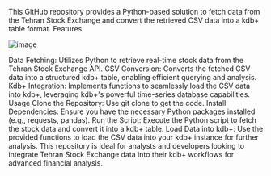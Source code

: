 This GitHub repository provides a Python-based solution to fetch data from the Tehran Stock Exchange and convert the retrieved CSV data into a kdb+ table format.
Features

![image](https://github.com/user-attachments/assets/076bf296-a15c-4a20-bb22-b43d4994815f)

Data Fetching: Utilizes Python to retrieve real-time stock data from the Tehran Stock Exchange API.
CSV Conversion: Converts the fetched CSV data into a structured kdb+ table, enabling efficient querying and analysis.
Kdb+ Integration: Implements functions to seamlessly load the CSV data into kdb+, leveraging kdb+'s powerful time-series database capabilities.
Usage
Clone the Repository: Use git clone <repository-url> to get the code.
Install Dependencies: Ensure you have the necessary Python packages installed (e.g., requests, pandas).
Run the Script: Execute the Python script to fetch the stock data and convert it into a kdb+ table.
Load Data into kdb+: Use the provided functions to load the CSV data into your kdb+ instance for further analysis.
This repository is ideal for analysts and developers looking to integrate Tehran Stock Exchange data into their kdb+ workflows for advanced financial analysis.
